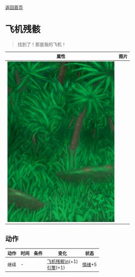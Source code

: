 [返回首页](index.md)  
# 飞机残骸  
> 找到了！那是我的飞机！  
  
  属性  |   图片   
 ----  |  ----:   
   |  ![](Sprite/Wetlands.png)   
  
## 动作  
动作  |  时间  |  条件  |  变化  |  状态  
----  |  ----  |  ----  |  ----  |  ----  
继续  |  -  |    |  [飞机残骸\n](PlaneCrashEntrance.md)(+1)<br>[引擎](Engine1Closed.md)(+1)  |  [情绪](Morale.md)+5  
